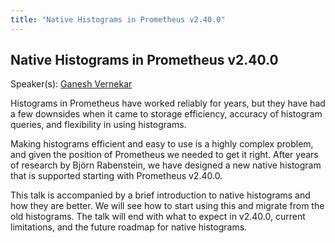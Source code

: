 ```yaml
---
title: "Native Histograms in Prometheus v2.40.0"
---
```


## Native Histograms in Prometheus v2.40.0

Speaker(s): [Ganesh Vernekar](../../speakers/ganesh-vernekar)

Histograms in Prometheus have worked reliably for years, but they have had a few downsides when it came to storage efficiency, accuracy of histogram queries, and flexibility in using histograms.

Making histograms efficient and easy to use is a highly complex problem, and given the position of Prometheus we needed to get it right. After years of research by Björn Rabenstein, we have designed a new native histogram that is supported starting with Prometheus v2.40.0.

This talk is accompanied by a brief introduction to native histograms and how they are better. We will see how to start using this and migrate from the old histograms. The talk will end with what to expect in v2.40.0, current limitations, and the future roadmap for native histograms.

